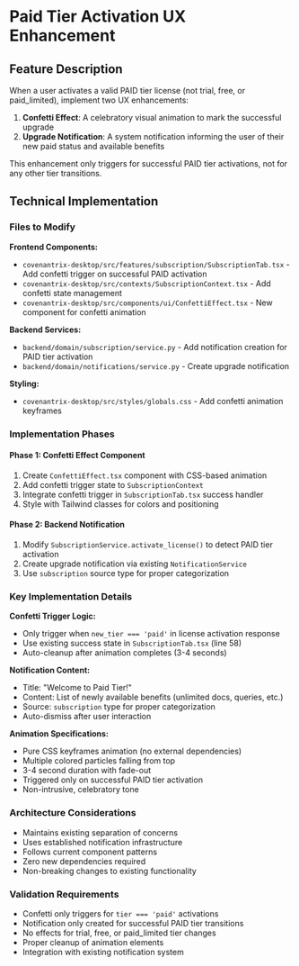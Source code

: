 # Paid Tier Activation UX Enhancement

## Feature Description

When a user activates a valid PAID tier license (not trial, free, or paid_limited), implement two UX enhancements:

1. **Confetti Effect**: A celebratory visual animation to mark the successful upgrade
2. **Upgrade Notification**: A system notification informing the user of their new paid status and available benefits

This enhancement only triggers for successful PAID tier activations, not for any other tier transitions.

## Technical Implementation

### Files to Modify

**Frontend Components:**
- `covenantrix-desktop/src/features/subscription/SubscriptionTab.tsx` - Add confetti trigger on successful PAID activation
- `covenantrix-desktop/src/contexts/SubscriptionContext.tsx` - Add confetti state management
- `covenantrix-desktop/src/components/ui/ConfettiEffect.tsx` - New component for confetti animation

**Backend Services:**
- `backend/domain/subscription/service.py` - Add notification creation for PAID tier activation
- `backend/domain/notifications/service.py` - Create upgrade notification

**Styling:**
- `covenantrix-desktop/src/styles/globals.css` - Add confetti animation keyframes

### Implementation Phases

#### Phase 1: Confetti Effect Component
1. Create `ConfettiEffect.tsx` component with CSS-based animation
2. Add confetti trigger state to `SubscriptionContext`
3. Integrate confetti trigger in `SubscriptionTab.tsx` success handler
4. Style with Tailwind classes for colors and positioning

#### Phase 2: Backend Notification
1. Modify `SubscriptionService.activate_license()` to detect PAID tier activation
2. Create upgrade notification via existing `NotificationService`
3. Use `subscription` source type for proper categorization

### Key Implementation Details

**Confetti Trigger Logic:**
- Only trigger when `new_tier === 'paid'` in license activation response
- Use existing success state in `SubscriptionTab.tsx` (line 58)
- Auto-cleanup after animation completes (3-4 seconds)

**Notification Content:**
- Title: "Welcome to Paid Tier!"
- Content: List of newly available benefits (unlimited docs, queries, etc.)
- Source: `subscription` type for proper categorization
- Auto-dismiss after user interaction

**Animation Specifications:**
- Pure CSS keyframes animation (no external dependencies)
- Multiple colored particles falling from top
- 3-4 second duration with fade-out
- Triggered only on successful PAID tier activation
- Non-intrusive, celebratory tone

### Architecture Considerations

- Maintains existing separation of concerns
- Uses established notification infrastructure
- Follows current component patterns
- Zero new dependencies required
- Non-breaking changes to existing functionality

### Validation Requirements

- Confetti only triggers for `tier === 'paid'` activations
- Notification only created for successful PAID tier transitions
- No effects for trial, free, or paid_limited tier changes
- Proper cleanup of animation elements
- Integration with existing notification system
